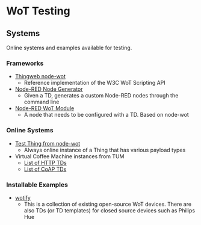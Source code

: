 # WoT Testing

## Systems

Online systems and examples available for testing.

### Frameworks

* [Thingweb node-wot](https://github.com/eclipse/thingweb.node-wot)
  * Reference implementation of the W3C WoT Scripting API
* [Node-RED Node Generator](https://github.com/node-red/node-red-nodegen)
  * Given a TD, generates a custom Node-RED nodes through the command line
* [Node-RED WoT Module](https://www.npmjs.com/package/node-red-contrib-web-of-things)
  * A node that needs to be configured with a TD. Based on node-wot

### Online Systems

* [Test Thing from node-wot](http://plugfest.thingweb.io:8083/TestThing)
  * Always online instance of a Thing that has various payload types
* Virtual Coffee Machine instances from TUM
  * [List of HTTP TDs](http://129.187.45.174:8080)
  * [List of CoAP TDs](coap://129.187.45.174:5683)

### Installable Examples

* [wotify](https://wotify.org/)
  * This is a collection of existing open-source WoT devices. There are also TDs (or TD templates) for closed source devices such as Philips Hue